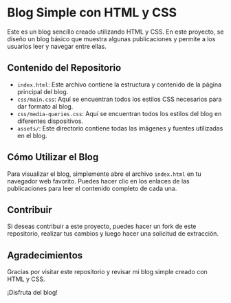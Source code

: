 # Blog Simple con HTML y CSS

Este es un blog sencillo creado utilizando HTML y CSS. En este proyecto, se diseño un blog básico que muestra algunas publicaciones y permite a los usuarios leer y navegar entre ellas.

## Contenido del Repositorio

- `index.html`: Este archivo contiene la estructura y contenido de la página principal del blog.
- `css/main.css`: Aquí se encuentran todos los estilos CSS necesarios para dar formato al blog.
- `css/media-queries.css`: Aquí se encuentran todos los estilos del blog en diferentes dispositivos.
- `assets/`: Este directorio contiene todas las imágenes y fuentes utilizadas en el blog.

## Cómo Utilizar el Blog

Para visualizar el blog, simplemente abre el archivo `index.html` en tu navegador web favorito. Puedes hacer clic en los enlaces de las publicaciones para leer el contenido completo de cada una.

## Contribuir

Si deseas contribuir a este proyecto, puedes hacer un fork de este repositorio, realizar tus cambios y luego hacer una solicitud de extracción.

## Agradecimientos

Gracias por visitar este repositorio y revisar mi blog simple creado con HTML y CSS.

¡Disfruta del blog!
